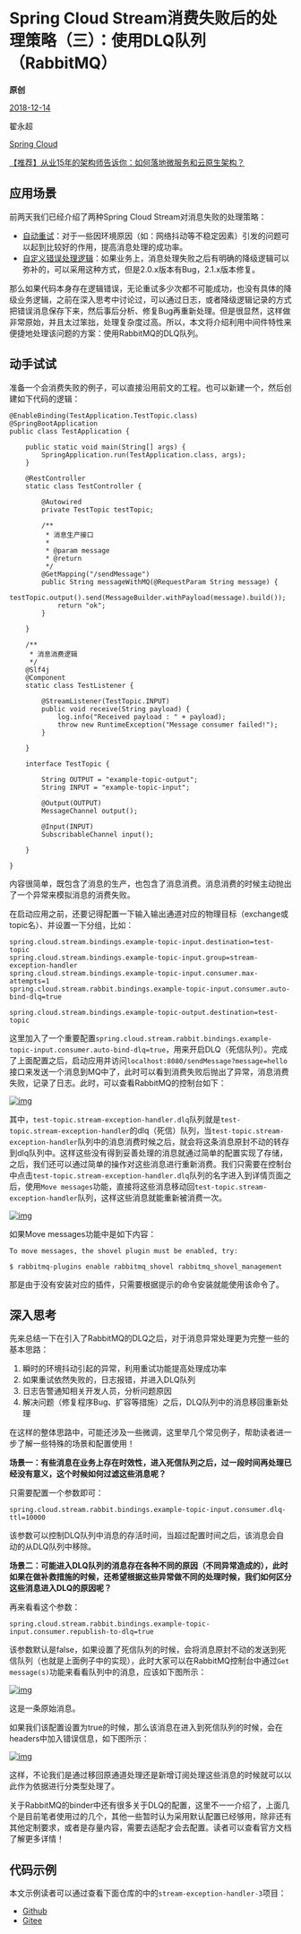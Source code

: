 # Spring Cloud Stream消费失败后的处理策略（三）：使用DLQ队列（RabbitMQ）

**原创**

 [2018-12-14](https://blog.didispace.com/spring-cloud-starter-finchley-7-4/)

 翟永超

 [Spring Cloud](https://blog.didispace.com/categories/Spring-Cloud/)

[【推荐】从业15年的架构师告诉你：如何落地微服务和云原生架构？](https://blog.didispace.com/how-to-implement-microservice-and-cloud-native-architecture/)

## 应用场景

前两天我们已经介绍了两种Spring Cloud Stream对消息失败的处理策略：

- [自动重试](http://blog.didispace.com/spring-cloud-starter-finchley-7-2/)：对于一些因环境原因（如：网络抖动等不稳定因素）引发的问题可以起到比较好的作用，提高消息处理的成功率。
- [自定义错误处理逻辑](http://blog.didispace.com/spring-cloud-starter-finchley-7-3/)：如果业务上，消息处理失败之后有明确的降级逻辑可以弥补的，可以采用这种方式，但是2.0.x版本有Bug，2.1.x版本修复。

那么如果代码本身存在逻辑错误，无论重试多少次都不可能成功，也没有具体的降级业务逻辑，之前在深入思考中讨论过，可以通过日志，或者降级逻辑记录的方式把错误消息保存下来，然后事后分析、修复Bug再重新处理。但是很显然，这样做非常原始，并且太过笨拙，处理复杂度过高。所以，本文将介绍利用中间件特性来便捷地处理该问题的方案：使用RabbitMQ的DLQ队列。

## 动手试试

准备一个会消费失败的例子，可以直接沿用前文的工程。也可以新建一个，然后创建如下代码的逻辑：

```
@EnableBinding(TestApplication.TestTopic.class)
@SpringBootApplication
public class TestApplication {

    public static void main(String[] args) {
        SpringApplication.run(TestApplication.class, args);
    }

    @RestController
    static class TestController {

        @Autowired
        private TestTopic testTopic;

        /**
         * 消息生产接口
         *
         * @param message
         * @return
         */
        @GetMapping("/sendMessage")
        public String messageWithMQ(@RequestParam String message) {
            testTopic.output().send(MessageBuilder.withPayload(message).build());
            return "ok";
        }

    }

    /**
     * 消息消费逻辑
     */
    @Slf4j
    @Component
    static class TestListener {

        @StreamListener(TestTopic.INPUT)
        public void receive(String payload) {
            log.info("Received payload : " + payload);
            throw new RuntimeException("Message consumer failed!");
        }

    }

    interface TestTopic {

        String OUTPUT = "example-topic-output";
        String INPUT = "example-topic-input";

        @Output(OUTPUT)
        MessageChannel output();

        @Input(INPUT)
        SubscribableChannel input();

    }

}
```

内容很简单，既包含了消息的生产，也包含了消息消费。消息消费的时候主动抛出了一个异常来模拟消息的消费失败。

在启动应用之前，还要记得配置一下输入输出通道对应的物理目标（exchange或topic名）、并设置一下分组，比如：

```
spring.cloud.stream.bindings.example-topic-input.destination=test-topic
spring.cloud.stream.bindings.example-topic-input.group=stream-exception-handler
spring.cloud.stream.bindings.example-topic-input.consumer.max-attempts=1
spring.cloud.stream.rabbit.bindings.example-topic-input.consumer.auto-bind-dlq=true

spring.cloud.stream.bindings.example-topic-output.destination=test-topic
```

这里加入了一个重要配置`spring.cloud.stream.rabbit.bindings.example-topic-input.consumer.auto-bind-dlq=true`，用来开启DLQ（死信队列）。完成了上面配置之后，启动应用并访问`localhost:8080/sendMessage?message=hello`接口来发送一个消息到MQ中了，此时可以看到消费失败后抛出了异常，消息消费失败，记录了日志。此时，可以查看RabbitMQ的控制台如下：

[![img](https://blog.didispace.com/images/pasted-129.png)](https://blog.didispace.com/images/pasted-129.png)

其中，`test-topic.stream-exception-handler.dlq`队列就是`test-topic.stream-exception-handler`的dlq（死信）队列，当`test-topic.stream-exception-handler`队列中的消息消费时候之后，就会将这条消息原封不动的转存到dlq队列中。这样这些没有得到妥善处理的消息就通过简单的配置实现了存储，之后，我们还可以通过简单的操作对这些消息进行重新消费。我们只需要在控制台中点击`test-topic.stream-exception-handler.dlq`队列的名字进入到详情页面之后，使用`Move messages`功能，直接将这些消息移动回`test-topic.stream-exception-handler`队列，这样这些消息就能重新被消费一次。

[![img](https://blog.didispace.com/images/pasted-130.png)](https://blog.didispace.com/images/pasted-130.png)

如果Move messages功能中是如下内容：

```
To move messages, the shovel plugin must be enabled, try:

$ rabbitmq-plugins enable rabbitmq_shovel rabbitmq_shovel_management
```

那是由于没有安装对应的插件，只需要根据提示的命令安装就能使用该命令了。

## 深入思考

先来总结一下在引入了RabbitMQ的DLQ之后，对于消息异常处理更为完整一些的基本思路：

1. 瞬时的环境抖动引起的异常，利用重试功能提高处理成功率
2. 如果重试依然失败的，日志报错，并进入DLQ队列
3. 日志告警通知相关开发人员，分析问题原因
4. 解决问题（修复程序Bug、扩容等措施）之后，DLQ队列中的消息移回重新处理

在这样的整体思路中，可能还涉及一些微调，这里举几个常见例子，帮助读者进一步了解一些特殊的场景和配置使用！

**场景一：有些消息在业务上存在时效性，进入死信队列之后，过一段时间再处理已经没有意义，这个时候如何过滤这些消息呢？**

只需要配置一个参数即可：

```
spring.cloud.stream.rabbit.bindings.example-topic-input.consumer.dlq-ttl=10000
```

该参数可以控制DLQ队列中消息的存活时间，当超过配置时间之后，该消息会自动的从DLQ队列中移除。

**场景二：可能进入DLQ队列的消息存在各种不同的原因（不同异常造成的），此时如果在做补救措施的时候，还希望根据这些异常做不同的处理时候，我们如何区分这些消息进入DLQ的原因呢？**

再来看看这个参数：

```
spring.cloud.stream.rabbit.bindings.example-topic-input.consumer.republish-to-dlq=true
```

该参数默认是false，如果设置了死信队列的时候，会将消息原封不动的发送到死信队列（也就是上面例子中的实现），此时大家可以在RabbitMQ控制台中通过`Get message(s)`功能来看看队列中的消息，应该如下图所示：

[![img](https://blog.didispace.com/images/pasted-131.png)](https://blog.didispace.com/images/pasted-131.png)

这是一条原始消息。

如果我们该配置设置为true的时候，那么该消息在进入到死信队列的时候，会在headers中加入错误信息，如下图所示：

[![img](https://blog.didispace.com/images/pasted-132.png)](https://blog.didispace.com/images/pasted-132.png)

这样，不论我们是通过移回原通道处理还是新增订阅处理这些消息的时候就可以以此作为依据进行分类型处理了。

关于RabbitMQ的binder中还有很多关于DLQ的配置，这里不一一介绍了，上面几个是目前笔者使用过的几个，其他一些暂时认为采用默认配置已经够用，除非还有其他定制要求，或者是存量内容，需要去适配才会去配置。读者可以查看官方文档了解更多详情！

## 代码示例

本文示例读者可以通过查看下面仓库的中的`stream-exception-handler-3`项目：

- [Github](https://github.com/dyc87112/SpringCloud-Learning/tree/master/4-Finchley)
- [Gitee](https://gitee.com/didispace/SpringCloud-Learning/tree/master/4-Finchley)